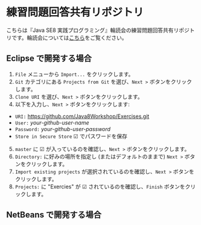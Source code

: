 練習問題回答共有リポジトリ
=========

こちらは『Java SE8 実践プログラミング』輪読会の練習問題回答共有リポジトリです。輪読会については[こちら](https://github.com/Java8Workshop/About)をご覧ください。

## Eclipse で開発する場合

1. ```File``` メニューから ```Import...``` をクリックします。
2. ```Git``` カテゴリにある ```Projects from Git``` を選び、``` Next > ``` ボタンをクリックします。
3. ```Clone URI``` を選び、``` Next > ``` ボタンをクリックします。
4. 以下を入力し、``` Next > ``` ボタンをクリックします:
 * ```URI:``` https://github.com/Java8Workshop/Exercises.git
 * ```User:``` _your-github-user-name_
 * ```Password:``` _your-github-user-password_
 * ```Store in Secure Store``` ☑ でパスワードを保存
5. ```master``` に ☑ が入っているのを確認し、``` Next > ``` ボタンをクリックします。
6. ```Directory:``` に好みの場所を指定し (またはデフォルトのままで) ``` Next > ``` ボタンをクリックします。
7. ```Import existing projects``` が選択されているのを確認し、``` Next > ``` ボタンをクリックします。
8. ```Projects:``` に "Exercies" が ☑ されているのを確認し、``` Finish ``` ボタンをクリックします。

## NetBeans で開発する場合

